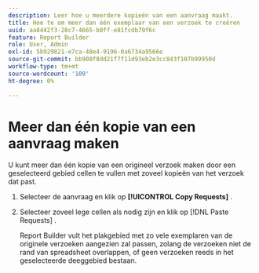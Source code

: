 ```yaml
---
description: Leer hoe u meerdere kopieën van een aanvraag maakt.
title: Hoe te om meer dan één exemplaar van een verzoek te creëren
uuid: aa8442f3-28c7-4665-b0ff-e81fcdb79f6c
feature: Report Builder
role: User, Admin
exl-id: 5b929821-e7ca-48e4-9196-0a6734a9566e
source-git-commit: bb908f8dd21f7f11d93eb2e3cc843f107b99950d
workflow-type: tm+mt
source-wordcount: '109'
ht-degree: 0%

---
```


# Meer dan één kopie van een aanvraag maken

U kunt meer dan één kopie van een origineel verzoek maken door een geselecteerd gebied cellen te vullen met zoveel kopieën van het verzoek dat past.

1. Selecteer de aanvraag en klik op **[!UICONTROL Copy Requests]** .
1. Selecteer zoveel lege cellen als nodig zijn en klik op [!DNL Paste Requests] .

   Report Builder vult het plakgebied met zo vele exemplaren van de originele verzoeken aangezien zal passen, zolang de verzoeken niet de rand van spreadsheet overlappen, of geen verzoeken reeds in het geselecteerde deeggebied bestaan.
